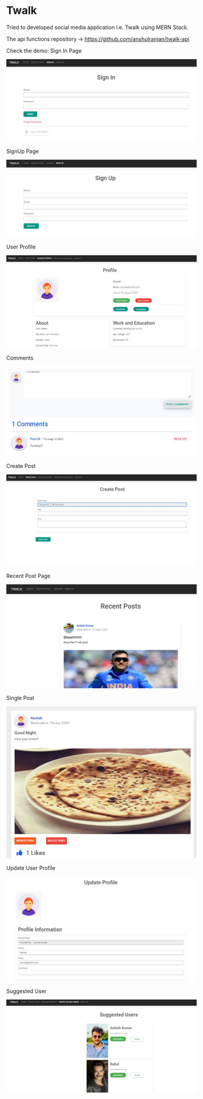 # Twalk
Tried to developed social media application i.e. Twalk using MERN Stack.

The api functions repository -> https://github.com/anshulranjan/twalk-api

Check the demo:
Sign In Page

![alt text](https://github.com/anshulranjan/Twalk/blob/main/images/signin.JPG?raw=true)

SignUp Page

![alt text](https://github.com/anshulranjan/Twalk/blob/main/images/signup.JPG?raw=true)

User Profile

![alt text](https://github.com/anshulranjan/Twalk/blob/main/images/profile.JPG?raw=true)

Comments

![alt text](https://github.com/anshulranjan/Twalk/blob/main/images/comment.JPG?raw=true)

Create Post

![alt text](https://github.com/anshulranjan/Twalk/blob/main/images/createpost.JPG?raw=true)

Recent Post Page

![alt text](https://github.com/anshulranjan/Twalk/blob/main/images/recentpost.JPG?raw=true)

Single Post

![alt text](https://github.com/anshulranjan/Twalk/blob/main/images/singlepost.JPG?raw=true)

Update User Profile

![alt text](https://github.com/anshulranjan/Twalk/blob/main/images/updateprofile.JPG?raw=true)

Suggested User

![alt text](https://github.com/anshulranjan/Twalk/blob/main/images/suggesteduser.JPG?raw=true)




